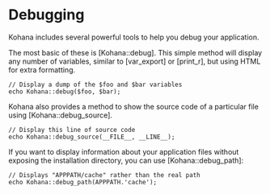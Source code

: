 # Debugging

Kohana includes several powerful tools to help you debug your application.

The most basic of these is [Kohana::debug]. This simple method will display any number of variables, similar to [var_export] or [print_r], but using HTML for extra formatting.

~~~
// Display a dump of the $foo and $bar variables
echo Kohana::debug($foo, $bar);
~~~

Kohana also provides a method to show the source code of a particular file using [Kohana::debug_source].

~~~
// Display this line of source code
echo Kohana::debug_source(__FILE__, __LINE__);
~~~

If you want to display information about your application files without exposing the installation directory, you can use [Kohana::debug_path]:

~~~
// Displays "APPPATH/cache" rather than the real path
echo Kohana::debug_path(APPPATH.'cache');
~~~
